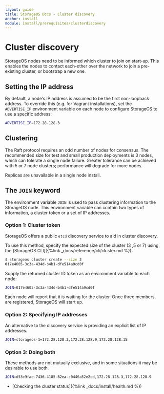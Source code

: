```yaml
---
layout: guide
title: StorageOS Docs - Cluster discovery
anchor: install
module: install/prerequisites/clusterdiscovery
---
```


# Cluster discovery

StorageOS nodes need to be informed which cluster to join on start-up. This enables
the nodes to contact each-other over the network to join a pre-existing cluster,
or bootstrap a new one.

## Setting the IP address

By default, a node's IP address is assumed to be the first non-loopback address.
To override this (e.g. for Vagrant installations), set the `ADVERTISE_IP`
environment variable on each node to configure StorageOS to use a specific
address:

```bash
ADVERTISE_IP=172.28.128.3
```

## Clustering

The Raft protocol requires an odd number of nodes for consensus. The recommended size
for test and small production deployments is 3 nodes, which can tolerate a
single node failure. Greater tolerance can be achieved with 5 or 7 node
clusters; performance will degrade for more nodes.

Replicas are unavailable in a single node install.

## The `JOIN` keyword

The environment variable `JOIN` is used to pass clustering information to the StorageOS node.
This environment variable can contain two types of information, a cluster token or a set of IP addresses.

### Option 1: Cluster token

StorageOS offers a public `etcd` discovery service to aid in cluster discovery.

To use this method, specify the expected size of the cluster (3 ,5 or 7) using the [StorageOS CLI]({%link
_docs/reference/cli/cluster.md %}):

```bash
$ storageos cluster create --size 3
017e4605-3c3a-434d-b4b1-dfe514a9cd0f
```

Supply the returned cluster ID token as an environment variable to each node:

```bash
JOIN=017e4605-3c3a-434d-b4b1-dfe514a9cd0f
```

Each node will report that it is waiting for the cluster. Once three members
are registered, StorageOS will start up.


### Option 2: Specifying IP addresses

An alternative to the discovery service is providing an explicit list of IP addresses.

```bash
JOIN=storageos-1=172.28.128.3,172.28.128.9,172.28.128.15
```

### Option 3: Doing both

These methods are not mutually exclusive, and in some situations it may be desirable to use both.

```bash
JOIN=d53e9fae-7436-4185-82ea-c0446a52e2cd,172.28.128.3,172.28.128.9
```

* [Checking the cluster status]({%link _docs/install/health.md %})
